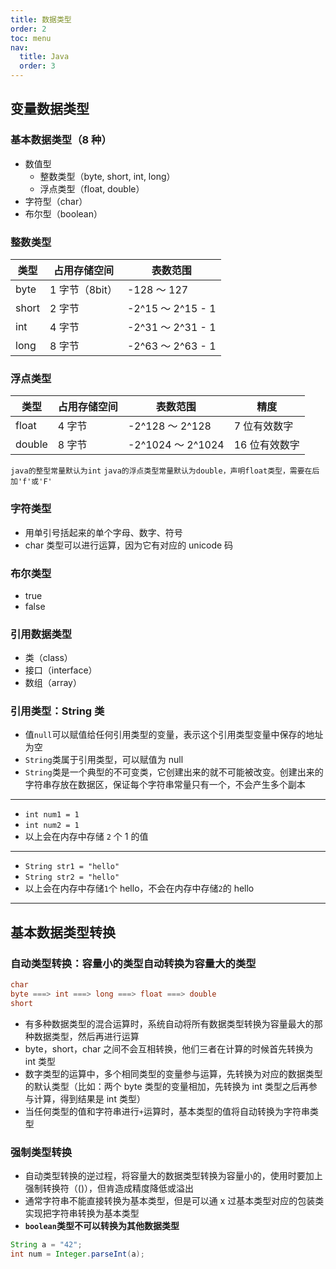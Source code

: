 ```yaml
---
title: 数据类型
order: 2
toc: menu
nav:
  title: Java
  order: 3
---
```


## 变量数据类型

### 基本数据类型（8 种）

- 数值型
  - 整数类型（byte, short, int, long）
  - 浮点类型（float, double）
- 字符型（char）
- 布尔型（boolean）

### 整数类型

| 类型  | 占用存储空间   | 表数范围          |
| ----- | -------------- | ----------------- |
| byte  | 1 字节（8bit） | -128 ～ 127       |
| short | 2 字节         | -2^15 ～ 2^15 - 1 |
| int   | 4 字节         | -2^31 ～ 2^31 - 1 |
| long  | 8 字节         | -2^63 ～ 2^63 - 1 |

### 浮点类型

| 类型   | 占用存储空间 | 表数范围          | 精度          |
| ------ | ------------ | ----------------- | ------------- |
| float  | 4 字节       | -2^128 ～ 2^128   | 7 位有效数字  |
| double | 8 字节       | -2^1024 ～ 2^1024 | 16 位有效数字 |

`java的整型常量默认为int`
`java的浮点类型常量默认为double，声明float类型，需要在后加'f'或'F'`

### 字符类型

- 用单引号括起来的单个字母、数字、符号
- char 类型可以进行运算，因为它有对应的 unicode 码

### 布尔类型

- true
- false

### 引用数据类型

- 类（class）
- 接口（interface）
- 数组（array）

### 引用类型：String 类

- 值`null`可以赋值给任何引用类型的变量，表示这个引用类型变量中保存的地址为空
- `String`类属于引用类型，可以赋值为 null
- `String`类是一个典型的不可变类，它创建出来的就不可能被改变。创建出来的字符串存放在数据区，保证每个字符串常量只有一个，不会产生多个副本

---

- `int num1 = 1`
- `int num2 = 1`
- 以上会在内存中存储 `2` 个 1 的值

---

- `String str1 = "hello"`
- `String str2 = "hello"`
- 以上会在内存中存储`1`个 hello，不会在内存中存储`2`的 hello

---

## 基本数据类型转换

### 自动类型转换：容量小的类型自动转换为容量大的类型

```java
char
byte ===> int ===> long ===> float ===> double
short
```

- 有多种数据类型的混合运算时，系统自动将所有数据类型转换为容量最大的那种数据类型，然后再进行运算
- byte，short，char 之间不会互相转换，他们三者在计算的时候首先转换为 int 类型
- 数字类型的运算中，多个相同类型的变量参与运算，先转换为对应的数据类型的默认类型（比如：两个 byte 类型的变量相加，先转换为 int 类型之后再参与计算，得到结果是 int 类型）
- 当任何类型的值和字符串进行`+`运算时，基本类型的值将自动转换为字符串类型

### 强制类型转换

- 自动类型转换的逆过程，将容量大的数据类型转换为容量小的，使用时要加上强制转换符（()），但肯造成精度降低或溢出
- 通常字符串不能直接转换为基本类型，但是可以通 x 过基本类型对应的包装类实现把字符串转换为基本类型
- **`boolean`类型不可以转换为其他数据类型**

```java
String a = "42";
int num = Integer.parseInt(a);
```
